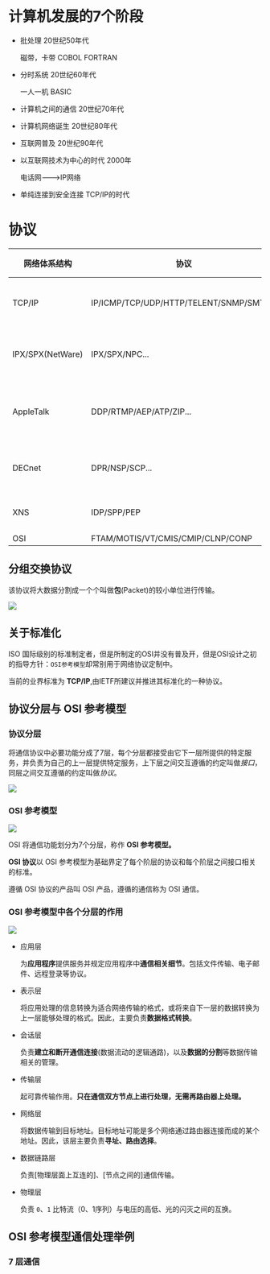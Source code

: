 # 计算机发展的7个阶段

-   批处理 20世纪50年代

    磁带，卡带  COBOL FORTRAN

-   分时系统 20世纪60年代

    一人一机  BASIC

-   计算机之间的通信 20世纪70年代

-   计算机网络诞生 20世纪80年代

-   互联网普及 20世纪90年代

-   以互联网技术为中心的时代 2000年

    电话网--->IP网络

-   单纯连接到安全连接 TCP/IP的时代

# 协议

| 网络体系结构           | 协议                                       | 主要用途      |
| ---------------- | ---------------------------------------- | --------- |
| TCP/IP           | IP/ICMP/TCP/UDP/HTTP/TELENT/SNMP/SMTP... | 互联网、局域网   |
| IPX/SPX(NetWare) | IPX/SPX/NPC...                           | 个人电脑局域网   |
| AppleTalk        | DDP/RTMP/AEP/ATP/ZIP...                  | 苹果现有产品局域网 |
| DECnet           | DPR/NSP/SCP...                           | 前DEC小型机   |
| XNS              | IDP/SPP/PEP                              | 施乐公司网络    |
| OSI              | FTAM/MOTIS/VT/CMIS/CMIP/CLNP/CONP        |           |

## 分组交换协议

该协议将大数据分割成一个个叫做**包**(Packet)的较小单位进行传输。

![](https://raw.githubusercontent.com/sunwgit/sunwgit.github.io/master/_posts/img/group-swap.png)

## 关于标准化

ISO 国际级别的标准制定者，但是所制定的OSI并没有普及开，但是OSI设计之初的指导方针：`OSI参考模型`却常别用于网络协议定制中。

当前的业界标准为 **TCP/IP**,由IETF所建议并推进其标准化的一种协议。

## 协议分层与 OSI 参考模型

### 协议分层

将通信协议中必要功能分成了7层，每个分层都接受由它下一层所提供的特定服务，并负责为自己的上一层提供特定服务，上下层之间交互遵循的约定叫做*接口*，同层之间交互遵循的约定叫做*协议*。

![](https://raw.githubusercontent.com/sunwgit/sunwgit.github.io/master/_posts/img/osi-model.png)

### OSI	参考模型

![](https://raw.githubusercontent.com/sunwgit/sunwgit.github.io/master/_posts/img/osi-model2.png)

OSI 将通信功能划分为7个分层，称作 **OSI 参考模型。**

**OSI 协议**以 OSI 参考模型为基础界定了每个阶层的协议和每个阶层之间接口相关的标准。

遵循 OSI 协议的产品叫 OSI 产品，遵循的通信称为 OSI 通信。

### OSI 参考模型中各个分层的作用

![](https://raw.githubusercontent.com/sunwgit/sunwgit.github.io/master/_posts/img/osi-model3.png)

-   应用层

    为**应用程序**提供服务并规定应用程序中**通信相关细节**。包括文件传输、电子邮件、远程登录等协议。

-   表示层

    将应用处理的信息转换为适合网络传输的格式，或将来自下一层的数据转换为上一层能够处理的格式。因此，主要负责**数据格式转换**。

-   会话层

    负责**建立和断开通信连接**(数据流动的逻辑通路)，以及**数据的分割**等数据传输相关的管理。

-   传输层

    起可靠传输作用。**只在通信双方节点上进行处理，无需再路由器上处理。**

-   网络层

    将数据传输到目标地址。目标地址可能是多个网络通过路由器连接而成的某个地址。因此，该层主要负责**寻址、路由选择**。

-   数据链路层

    负责[物理层面上互连的]、[节点之间的]通信传输。

-   物理层

    负责 `0`、`1` 比特流（0、1序列）与电压的高低、光的闪灭之间的互换。

## OSI 参考模型通信处理举例

### 7 层通信

